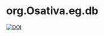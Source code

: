 # org.Osativa.eg.db

[![DOI](https://zenodo.org/badge/DOI/10.5281/zenodo.3374105.svg)](https://doi.org/10.5281/zenodo.3374105)
